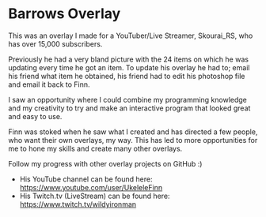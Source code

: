 # Barrows Overlay
This was an overlay I made for a YouTuber/Live Streamer, Skourai_RS, who has over 15,000 subscribers.

Previously he had a very bland picture with the 24 items on which he was updating every time he got an item. To update his overlay he had to; email his friend what item he obtained, his friend had to edit his photoshop file and email it back to Finn.

I saw an opportunity where I could combine my programming knowledge and my creativity to try and make an interactive program that looked great and easy to use. 

Finn was stoked when he saw what I created and has directed a few people, who want their own overlays, my way. This has led to more opportunities for me to hone my skills and create many other overlays.

Follow my progress with other overlay projects on GitHub :)


  - His YouTube channel can be found here: https://www.youtube.com/user/UkeleleFinn
  - His Twitch.tv (LiveStream) can be found here: https://www.twitch.tv/wildyironman
